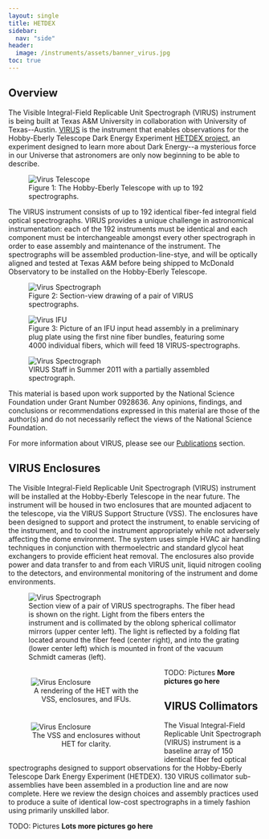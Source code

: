 ```yaml
---
layout: single
title: HETDEX
sidebar:
  nav: "side"
header:
  image: /instruments/assets/banner_virus.jpg
toc: true
---
```

## Overview
The Visible Integral-Field Replicable Unit Spectrograph (VIRUS) instrument is being built at Texas A&M University in collaboration with University of Texas--Austin. [VIRUS](http://hetdex.org/hetdex/virus.php) is the instrument that enables observations for the Hobby-Eberly Telescope Dark Energy Experiment [HETDEX project](http://hetdex.org/), an experiment designed to learn more about Dark Energy--a mysterious force in our Universe that astronomers are only now beginning to be able to describe.

<figure>
  <img src="../assets/virus_telescope.jpg" alt="Virus Telescope">
  <figcaption>Figure 1: The Hobby-Eberly Telescope with up to 192 spectrographs.</figcaption>
</figure>

The VIRUS instrument consists of up to 192 identical fiber-fed integral field optical spectrographs. VIRUS provides a unique challenge in astronomical instrumentation: each of the 192 instruments must be identical and each component must be interchangeable amongst every other spectrograph in order to ease assembly and maintenance of the instrument. The spectrographs will be assembled production-line-stye, and will be optically aligned and tested at Texas A&M before being shipped to McDonald Observatory to be installed on the Hobby-Eberly Telescope.

<figure>
  <img src="../assets/virus_spectrograph.jpg" alt="Virus Spectrograph">
  <figcaption>Figure 2: Section-view drawing of a pair of VIRUS spectrographs.</figcaption>
</figure>

<figure>
  <img src="../assets/virus_ifu.jpg" alt="Virus IFU">
  <figcaption>Figure 3: Picture of an IFU input head assembly in a preliminary plug plate using the first nine fiber bundles, featuring some 4000 individual fibers, which will feed 18 VIRUS-spectrographs.</figcaption>
</figure>

<figure>
  <img src="../assets/VirusStaff_Photo.jpg" alt="Virus Spectrograph">
  <figcaption>VIRUS Staff in Summer 2011 with a partially assembled spectrograph.</figcaption>
</figure>

This material is based upon work supported by the National Science Foundation under Grant Number 0928636. Any opinions, findings, and conclusions or recommendations expressed in this material are those of the author(s) and do not necessarily reflect the views of the National Science Foundation.

For more information about VIRUS, please see our [Publications](http://instrumentation.tamu.edu/publications.html) section.

## VIRUS Enclosures
The Visible Integral-Field Replicable Unit Spectrograph (VIRUS) instrument will be installed at the Hobby-Eberly Telescope in the near future. The instrument will be housed in two enclosures that are mounted adjacent to the telescope, via the VIRUS Support Structure (VSS). The enclosures have been designed to support and protect the instrument, to enable servicing of the instrument, and to cool the instrument appropriately while not adversely affecting the dome environment. The system uses simple HVAC air handling techniques in conjunction with thermoelectric and standard glycol heat exchangers to provide efficient heat removal. The enclosures also provide power and data transfer to and from each VIRUS unit, liquid nitrogen cooling to the detectors, and environmental monitoring of the instrument and dome environments.

<figure>
  <img src="../assets/virus_spectrograph.jpg" alt="Virus Spectrograph">
  <figcaption>Section view of a pair of VIRUS spectrographs. The fiber head is shown on the right. Light from the fibers enters the instrument and is collimated by the oblong spherical collimator mirrors (upper center left). The light is reflected by a folding flat located around the fiber feed (center right), and into the grating (lower center left) which is mounted in front of the vacuum Schmidt cameras (left).</figcaption>
</figure>

<div class="clearfix" />
<div style="margin: 5px; float: left;width:300px;">
<figure>
  <img src="../assets/VirusEnclosureFigure2l.png" alt="Virus Enclosure">
  <figcaption><center>A rendering of the HET with the VSS, enclosures, and IFUs.</center></figcaption>
</figure>
</div>
<div style="margin: 5px; float: left;width:300px;">
<figure>
  <img src="../assets/VirusEnclosureFigure2r.png" alt="Virus Enclosure">
  <figcaption><center>The VSS and enclosures without HET for clarity.</center></figcaption>
</figure>
</div>
<div class="clearfix" />

TODO: Pictures
**More pictures go here**

## VIRUS Collimators
The Visual Integral-Field Replicable Unit Spectrograph (VIRUS) instrument is a baseline array of 150 identical fiber fed optical spectrographs designed to support observations for the Hobby-Eberly Telescope Dark Energy Experiment (HETDEX). 130 VIRUS collimator sub-assemblies have been assembled in a production line and are now complete. Here we review the design choices and assembly practices used to produce a suite of identical low-cost spectrographs in a timely fashion using primarily unskilled labor.

TODO: Pictures
**Lots more pictures go here**
